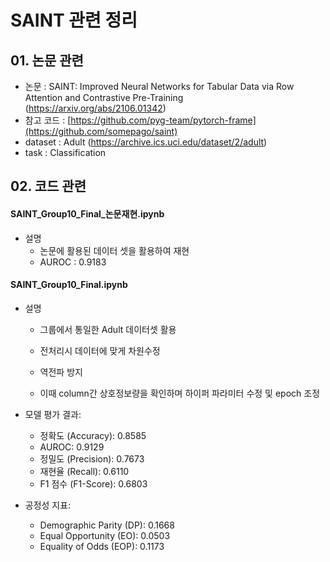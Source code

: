 # SAINT 관련 정리

## 01. 논문 관련

- 논문 : SAINT: Improved Neural Networks for Tabular Data via Row Attention and Contrastive Pre-Training   (https://arxiv.org/abs/2106.01342)
- 참고 코드 : [https://github.com/pyg-team/pytorch-frame](https://github.com/somepago/saint)
- dataset : Adult (https://archive.ics.uci.edu/dataset/2/adult)
- task : Classification



## 02. 코드 관련

#### SAINT_Group10_Final_논문재현.ipynb

- 설명
  - 논문에 활용된 데이터 셋을 활용하여 재현
  - AUROC : 0.9183



#### SAINT_Group10_Final.ipynb

- 설명
  - 그룹에서 통일한 Adult 데이터셋 활용
  - 전처리시 데이터에 맞게 차원수정
  - 역전파 방지

  - 이때 column간 상호정보량을 확인하며 하이퍼 파라미터 수정 및 epoch 조정

- 모델 평가 결과:
  - 정확도 (Accuracy): 0.8585
  - AUROC: 0.9129
  - 정밀도 (Precision): 0.7673
  - 재현율 (Recall): 0.6110
  - F1 점수 (F1-Score): 0.6803

- 공정성 지표:
  - Demographic Parity (DP): 0.1668
  - Equal Opportunity (EO): 0.0503
  - Equality of Odds (EOP): 0.1173
